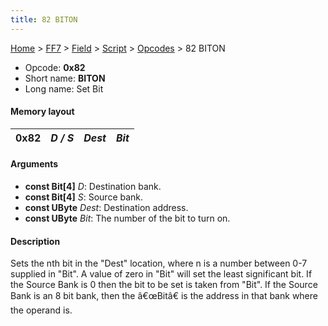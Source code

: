 ```yaml
---
title: 82 BITON
---
```


[Home](../../../../Main%20Page.md.md) > [FF7](../../../../FF7.md) > [Field](../../../Field.md) > [Script](../../Script.md) > [Opcodes](../Opcodes.md) > 82 BITON

-   Opcode: **0x82**
-   Short name: **BITON**
-   Long name: Set Bit

#### Memory layout

| 0x82 | *D / S* | *Dest* | *Bit* |
|------|---------|--------|-------|

#### Arguments

-   **const Bit\[4\]** *D*: Destination bank.
-   **const Bit\[4\]** *S*: Source bank.
-   **const UByte** *Dest*: Destination address.
-   **const UByte** *Bit*: The number of the bit to turn on.

#### Description

Sets the nth bit in the "Dest" location, where n is a number between 0-7
supplied in "Bit". A value of zero in "Bit" will set the least
significant bit. If the Source Bank is 0 then the bit to be set is taken
from "Bit". If the Source Bank is an 8 bit bank, then the â€œBitâ€ is
the address in that bank where the operand is.
